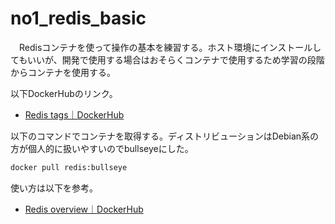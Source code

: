 # no1_redis_basic
　Redisコンテナを使って操作の基本を練習する。ホスト環境にインストールしてもいいが、開発で使用する場合はおそらくコンテナで使用するため学習の段階からコンテナを使用する。

以下DockerHubのリンク。

- [Redis tags｜DockerHub](https://hub.docker.com/_/redis/tags)

以下のコマンドでコンテナを取得する。ディストリビューションはDebian系の方が個人的に扱いやすいのでbullseyeにした。

```bash
docker pull redis:bullseye
```

使い方は以下を参考。

- [Redis overview｜DockerHub](https://hub.docker.com/_/redis)
